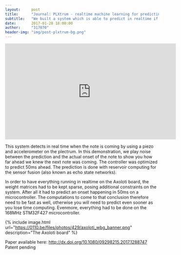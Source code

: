 ```yaml
---
layout:     post
title:      "Journal: PLXtrum - realtime machine learning for predicting note onset"
subtitle:   "We built a system which is able to predict in realtime if there is a note coming within 50ms. (Patent pending)"
date:       2017-01-28 18:00:00
author:     "317070"
header-img: "img/post-plxtrum-bg.png"
---
```


<iframe width="560" height="315" src="https://www.youtube.com/embed/lIWzZeIgHIE" frameborder="0" allowfullscreen></iframe>

This system detects in real time when the note is coming by using a piezo and accelerometer on the plectrum. In this demonstration, we play noise between the prediction and the actual onset of the note to show you how far ahead we knew the next note was coming. The controller was optimized to predict 50ms ahead. The prediction is done with reservoir computing for the sensor fusion (also known as echo state networks).

In order to have everything running in realtime on the Axoloti board, the weight matrices had to be kept sparse, posing additional constraints on the system. After all it had to predict an onset happening in 50ms on a microcontroller. The computations to come to that conclusion therefore need to be fast as well, otherwise you will need to predict even sooner as you lose time computing. Evenmore, everything had to be done on the 168MHz STM32F427 microcontroller.

{% include image.html url="https://0110.be/files/photos/429/axoloti_wbg_banner.png" description="The Axoloti board" %}

Paper available here: http://dx.doi.org/10.1080/09298215.2017.1288747
Patent pending
